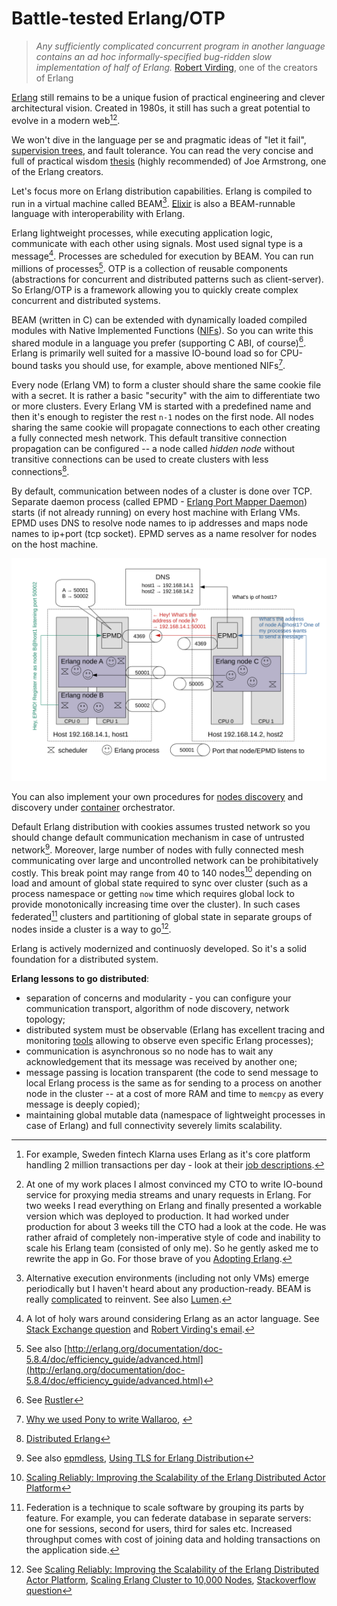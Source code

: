 # Battle-tested Erlang/OTP

> *Any sufficiently complicated concurrent program in another language contains an ad hoc informally-specified bug-ridden slow implementation of half of Erlang.*
[Robert Virding](https://rvirding.blogspot.com/2008/01/virdings-first-rule-of-programming.html), one of the creators of Erlang

[Erlang](https://www.erlang.org) still remains to be a unique fusion of practical engineering and clever architectural vision. Created in 1980s, it still has such a great potential to evolve in a modern web[^klarna][^my_experience].

We won't dive in the language per se and pragmatic ideas of "let it fail", [supervision trees](https://adoptingerlang.org/docs/development/supervision_trees/), and fault tolerance. You can read the very concise and full of practical wisdom [thesis](https://erlang.org/download/armstrong_thesis_2003.pdf) (highly recommended) of Joe Armstrong, one of the Erlang creators.

Let's focus more on Erlang distribution capabilities. Erlang is compiled to run in a virtual machine called BEAM[^lumen]. [Elixir](https://elixir-lang.org/) is also a BEAM-runnable language with interoperability with Erlang.

Erlang lightweight processes, while executing application logic, communicate with each other using signals. Most used signal type is a message[^actor]. Processes are scheduled for execution by BEAM. You can run millions of processes[^erlang_limits]. OTP is a collection of reusable components (abstractions for concurrent and distributed patterns such as client-server). So Erlang/OTP is a framework allowing you to quickly create complex concurrent and distributed systems.

BEAM (written in C) can be extended with dynamically loaded compiled modules with Native Implemented Functions ([NIFs](https://www.erlang.org/doc/tutorial/nif.html)). So you can write this shared module in a language you prefer (supporting C ABI, of course)[^rustler].  
Erlang is primarily well suited for a massive IO-bound load so for CPU-bound tasks you should use, for example, above mentioned NIFs[^erlang_io_bound].

Every node (Erlang VM) to form a cluster should share the same cookie file with a secret. It is rather a basic "security" with the aim to differentiate two or more clusters.
Every Erlang VM is started with a predefined name and then it's enough to register the rest `n-1` nodes on the first node. All nodes sharing the same cookie will propagate connections to each other creating a fully connected mesh network. This default transitive connection propagation can be configured -- a node called *hidden node* without transitive connections can be used to create clusters with less connections[^erlang_distribution].

By default, communication between nodes of a cluster is done over TCP.  Separate daemon process (called EPMD - [Erlang Port Mapper Daemon](https://www.erlang.org/doc/man/epmd.html)) starts (if not already running) on every host machine with Erlang VMs. EPMD uses DNS to resolve node names to ip addresses and maps node names to ip+port (tcp socket). EPMD serves as a name resolver for nodes on the host machine.

![Erlang](images/erlang.svg)

You can also implement your own procedures for [nodes discovery](https://www.erlang.org/doc/apps/erts/alt_disco.html) and discovery under [container](https://contactchanaka.medium.com/erlang-cluster-peer-discovery-on-kubernetes-aa2ed15663f9) orchestrator.

Default Erlang distribution with cookies assumes trusted network so you should change default communication mechanism in case of untrusted network[^epmdless]. Moreover, large number of nodes with fully connected mesh communicating over large and uncontrolled network can be prohibitatively costly. This break point may range from 40 to 140 nodes[^erlang_nodes] depending on load and amount of global state required to sync over cluster (such as a process namespace or getting `now` time which requires global lock to provide monotonically increasing time over the cluster). In such cases federated[^federated] clusters and partitioning of global state in separate groups of nodes inside a cluster is a way to go[^erlang_scale].

Erlang is actively modernized and continuosly developed. So it's a solid foundation for a distributed system.

**Erlang lessons to go distributed**:
* separation of concerns and modularity - you can configure your communication transport, algorithm of node discovery, network topology;
* distributed system must be observable (Erlang has excellent tracing and monitoring [tools](https://www.erlang.org/doc/man/observer.html) allowing to observe even specific Erlang processes);
* communication is asynchronous so no node has to wait any acknowledgement that its message was received by another one;
* message passing is location transparent (the code to send message to local Erlang process is the same as for sending to a process on another node in the cluster -- at a cost of more RAM and time to `memcpy` as every message is deeply copied);
* maintaining global mutable data (namespace of lightweight processes in case of Erlang) and full connectivity severely limits scalability.


[^klarna]: For example, Sweden fintech Klarna uses Erlang as it's core platform handling 2 million transactions per day - look at their [job descriptions](https://jobs.lever.co/klarna?team=Engineering).

[^my_experience]: At one of my work places I almost convinced my CTO to write IO-bound service for proxying media streams and unary requests in Erlang. For two weeks I read everything on Erlang and finally presented a workable version which was deployed to production. It had worked under production for about 3 weeks till the CTO had a look at the code. He was rather afraid of completely non-imperative style of code and inability to scale his Erlang team (consisted of only me). So he gently asked me to rewrite the app in Go. For those brave of you [Adopting Erlang](https://adoptingerlang.org/).

[^lumen]: Alternative execution environments (including not only VMs) emerge periodically but I haven't heard about any production-ready. BEAM is really [complicated](https://blog.stenmans.org/theBeamBook/) to reinvent. See also [Lumen](https://github.com/lumen/lumen).

[^actor]: A lot of holy wars around considering Erlang as an actor language. See [Stack Exchange question](https://softwareengineering.stackexchange.com/questions/277464/is-erlang-really-an-actor-model-language) and [Robert Virding's email](http://erlang.org/pipermail/erlang-questions/2014-June/079794.html).

[^erlang_limits]: See also [http://erlang.org/documentation/doc-5.8.4/doc/efficiency_guide/advanced.html](http://erlang.org/documentation/doc-5.8.4/doc/efficiency_guide/advanced.html)

[^rustler]: See [Rustler](https://github.com/rusterlium/rustler)

[^erlang_io_bound]: [Why we used Pony to write Wallaroo](https://news.ycombinator.com/item?id=15558051), [](https://stackoverflow.com/questions/32846615/what-is-the-best-way-of-doing-computationally-intensive-tasks-in-erlang-w-o-scal)

[^erlang_distribution]: [Distributed Erlang](https://www.erlang.org/doc/reference_manual/distributed.html)

[^epmdless]: See also [epmdless](https://github.com/tsloughter/epmdless), [Using TLS for Erlang Distribution](https://www.erlang.org/doc/apps/ssl/ssl_distribution.html)

[^federated]: Federation is a technique to scale software by grouping its parts by feature. For example, you can federate database in separate servers: one for sessions, second for users, third for sales etc. Increased throughput comes with cost of joining data and holding transactions on the application side.

[^erlang_nodes]: [Scaling Reliably: Improving the Scalability of the Erlang Distributed Actor Platform](https://arxiv.org/pdf/1704.07234.pdf)

[^erlang_scale]: See [Scaling Reliably: Improving the Scalability of the Erlang Distributed Actor Platform](https://arxiv.org/pdf/1704.07234.pdf), [Scaling Erlang Cluster to 10,000 Nodes](https://www.infoq.com/presentations/erland-scale-10000-nodes/), [Stackoverflow question](https://stackoverflow.com/questions/5044574/how-scalable-is-distributed-erlang)
